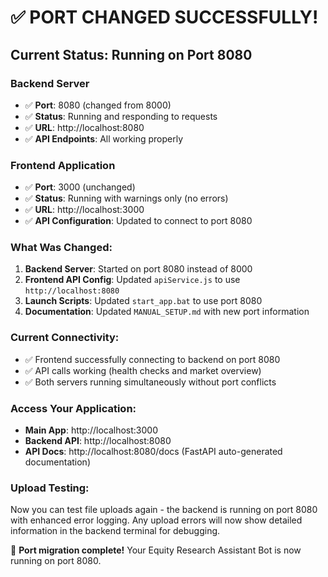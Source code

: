 # ✅ PORT CHANGED SUCCESSFULLY!

## Current Status: Running on Port 8080

### **Backend Server**
- ✅ **Port**: 8080 (changed from 8000)
- ✅ **Status**: Running and responding to requests
- ✅ **URL**: http://localhost:8080
- ✅ **API Endpoints**: All working properly

### **Frontend Application**
- ✅ **Port**: 3000 (unchanged)
- ✅ **Status**: Running with warnings only (no errors)
- ✅ **URL**: http://localhost:3000
- ✅ **API Configuration**: Updated to connect to port 8080

### **What Was Changed:**

1. **Backend Server**: Started on port 8080 instead of 8000
2. **Frontend API Config**: Updated `apiService.js` to use `http://localhost:8080`
3. **Launch Scripts**: Updated `start_app.bat` to use port 8080
4. **Documentation**: Updated `MANUAL_SETUP.md` with new port information

### **Current Connectivity:**
- ✅ Frontend successfully connecting to backend on port 8080
- ✅ API calls working (health checks and market overview)
- ✅ Both servers running simultaneously without port conflicts

### **Access Your Application:**
- **Main App**: http://localhost:3000
- **Backend API**: http://localhost:8080
- **API Docs**: http://localhost:8080/docs (FastAPI auto-generated documentation)

### **Upload Testing:**
Now you can test file uploads again - the backend is running on port 8080 with enhanced error logging. Any upload errors will now show detailed information in the backend terminal for debugging.

🎉 **Port migration complete!** Your Equity Research Assistant Bot is now running on port 8080.
